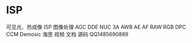 # ISP
可见光、热成像  ISP  图像处理  AGC  DDE  NUC 3A  AWB  AE  AF  RAW RGB DPC CCM Demosic   海思   视频  文档   源码
QQ1485690889
